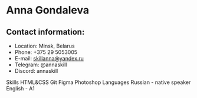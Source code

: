 # Anna Gondaleva
## Contact information:
* Location: Minsk, Belarus
* Phone: +375 29 5053005
* E-mail: skillanna@yandex.ru
* Telegram: @annaskill
* Discord: annaskill

Skills
HTML&CSS
Git
Figma
Photoshop
Languages
Russian - native speaker
English - A1 
